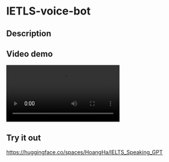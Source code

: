 # IETLS-voice-bot

## Description

## Video demo
<video src="[https://user-images.githubusercontent.com/64120343/231561115-22384a46-ab7d-4e63-8f17-008dc8cdc843.mp4](https://www.facebook.com/vietaipublic/videos/300048735974616)"></video>

## Try it out
https://huggingface.co/spaces/HoangHa/IELTS_Speaking_GPT
